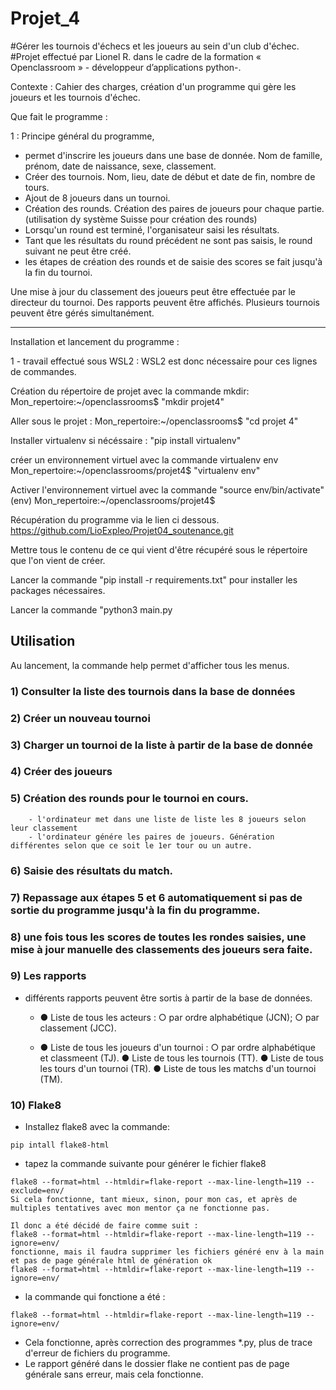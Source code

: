 # Projet_4
#Gérer les tournois d'échecs et les joueurs au sein d'un club d'échec.
#Projet effectué par Lionel R. dans le cadre de la formation « Openclassroom »  - développeur d’applications python-.

Contexte :
Cahier des charges, création d'un programme qui gère les joueurs et les tournois d'échec.

Que fait le programme :

1 : Principe général du programme, 
  - permet d'inscrire les joueurs dans une base de donnée. Nom de famille, prénom, date de naissance, sexe, classement.
  - Créer des tournois. Nom, lieu, date de début et date de fin, nombre de tours.
  - Ajout de 8 joueurs dans un tournoi.
  - Création des rounds. Création des paires de joueurs pour chaque partie. (utilisation dy système Suisse pour création des rounds)
  - Lorsqu'un round est terminé, l'organisateur saisi les résultats.
  - Tant que les résultats du round précédent ne sont pas saisis, le round suivant ne peut être créé.
  - les étapes de création des rounds et de saisie des scores se fait jusqu'à la fin du tournoi.

Une mise à jour du classement des joueurs peut être effectuée par le directeur du tournoi.
Des rapports peuvent être affichés.
Plusieurs tournois peuvent être gérés simultanément.
***
Installation et lancement du programme :

1 - travail effectué sous WSL2 : WSL2 est donc nécessaire pour ces lignes de commandes.

Création du répertoire de projet avec la commande mkdir:
Mon_repertoire:~/openclassrooms$ "mkdir projet4"

Aller sous le projet  :
Mon_repertoire:~/openclassrooms$ "cd projet 4"

Installer virtualenv si nécéssaire :
"pip install virtualenv" 

créer un environnement virtuel avec la commande virtualenv env
Mon_repertoire:~/openclassrooms/projet4$ "virtualenv env"

Activer l'environnement virtuel avec la commande "source env/bin/activate"
(env) Mon_repertoire:~/openclassrooms/projet4$

Récupération du programme via le lien ci dessous.
https://github.com/LioExpleo/Projet04_soutenance.git

Mettre tous le contenu de ce qui vient d'être récupéré sous le répertoire que l'on vient de créer.

Lancer la commande "pip install -r requirements.txt" pour installer les packages nécessaires.

Lancer la commande "python3 main.py

## Utilisation
Au lancement, la commande help permet d'afficher tous les menus.

### 1) Consulter la liste des tournois dans la base de données
### 2) Créer un nouveau tournoi
### 3) Charger un tournoi de la liste à partir de la base de donnée

### 4) Créer des joueurs

### 5) Création des rounds pour le tournoi en cours. 
        - l'ordinateur met dans une liste de liste les 8 joueurs selon leur classement
        - l'ordinateur génére les paires de joueurs. Génération différentes selon que ce soit le 1er tour ou un autre.

### 6) Saisie des résultats du match. 

### 7) Repassage aux étapes 5 et 6 automatiquement si pas de sortie du programme jusqu'à la fin du programme.

### 8) une fois tous les scores de toutes les rondes saisies, une mise à jour manuelle des classements des joueurs sera faite.

### 9) Les rapports
- différents rapports peuvent être sortis à partir de la base de données.
  - ●	Liste de tous les acteurs :
  ○	par ordre alphabétique (JCN);
  ○	par classement (JCC).
  
  - ●	Liste de tous les joueurs d'un tournoi :
  ○	par ordre alphabétique et classmeent (TJ).
  ●	Liste de tous les tournois (TT).
  ●	Liste de tous les tours d'un tournoi (TR).
  ●	Liste de tous les matchs d'un tournoi (TM).

### 10) Flake8
- Installez flake8 avec la commande: 
```
pip intall flake8-html
```
- tapez la commande suivante pour générer le fichier flake8
```
flake8 --format=html --htmldir=flake-report --max-line-length=119 --exclude=env/
Si cela fonctionne, tant mieux, sinon, pour mon cas, et après de multiples tentatives avec mon mentor ça ne fonctionne pas.

Il donc a été décidé de faire comme suit :
flake8 --format=html --htmldir=flake-report --max-line-length=119 --ignore=env/
fonctionne, mais il faudra supprimer les fichiers généré env à la main et pas de page générale html de génération ok 
flake8 --format=html --htmldir=flake-report --max-line-length=119 --ignore=env/
```
- la commande qui fonctione a été :
```
flake8 --format=html --htmldir=flake-report --max-line-length=119 --ignore=env/
```
- Cela fonctionne, après correction des programmes *.py, plus de trace d'erreur de fichiers du programme.
- Le rapport généré dans le dossier flake ne contient pas de page générale sans erreur, mais cela fonctionne.